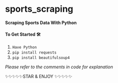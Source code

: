 # sports_scraping
**Scraping Sports Data With Python**

#### To Get Started 🛠

1. ```Have Python```
2. ```pip install requests```
3. ```pip install beautifulsoup4```


_Please refer to the comments in code  for explanation_

✨✨✨✨✨STAR & ENJOY ✨✨✨✨✨
